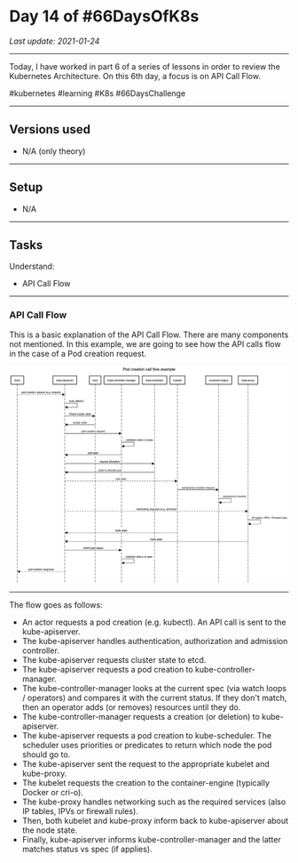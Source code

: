 # Day 14 of #66DaysOfK8s

_Last update: 2021-01-24_

---

Today, I have worked in part 6 of a series of lessons in order to review the Kubernetes Architecture.
On this 6th day, a focus is on API Call Flow.

#kubernetes #learning #K8s #66DaysChallenge

---

## Versions used

* N/A (only theory)

---

## Setup

* N/A

---

## Tasks

Understand:

* API Call Flow

---

### API Call Flow

This is a basic explanation of the API Call Flow. There are many components not mentioned.
In this example, we are going to see how the API calls flow in the case of a Pod creation request.

![Pod creation API Call Flow example](readme-images/api-flow.png)

---

The flow goes as follows:

* An actor requests a pod creation (e.g. kubectl). An API call is sent to the kube-apiserver.
* The kube-apiserver handles authentication, authorization and admission controller.
* The kube-apiserver requests cluster state to etcd.
* The kube-apiserver requests a pod creation to kube-controller-manager.
* The kube-controller-manager looks at the current spec (via watch loops / operators) and compares it with the current status. If they don't match, then an operator adds (or removes) resources until they do.
* The kube-controller-manager requests a creation (or deletion) to kube-apiserver.
* The kube-apiserver requests a pod creation to kube-scheduler. The scheduler uses priorities or predicates to return which node the pod should go to.
* The kube-apiserver sent the request to the appropriate kubelet and kube-proxy.
* The kubelet requests the creation to the container-engine (typically Docker or cri-o).
* The kube-proxy handles networking such as the required services (also IP tables, IPVs or firewall rules).
* Then, both kubelet and kube-proxy inform back to kube-apiserver about the node state.
* Finally, kube-apiserver informs kube-controller-manager and the latter matches status vs spec (if applies).
